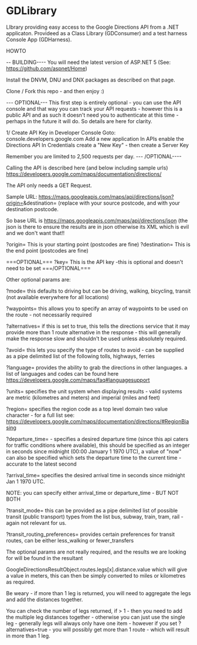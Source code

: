 # GDLibrary
LIbrary providing easy access to the Google Directions API from a .NET applicaton.   Provideed as a Class Library (GDConsumer) and a test harness Console App (GDHarness).  

HOWTO

-- BUILDING----
You will need the latest version of ASP.NET 5 (See: https://github.com/aspnet/Home)

Install the DNVM, DNU and DNX packages as described on that page.

Clone / Fork this repo - and then enjoy :)


--- OPTIONAL---
This first step is entirely optional - you can use the API console and that way you can track your API requests - however this is a public API and as such it doesn't need you to authenticate at this time - perhaps in the future it will do.  So details are here for clarity.

1/ Create API Key in Developer Console
Goto: console.developers.google.com
Add a new application
In APIs enable the Directions API
In Credentials create a "New Key" - then create a Server Key

Remember you are limited to 2,500 requests per day.
--- /OPTIONAL----


Calling the API is described here (and below including sample urls)
https://developers.google.com/maps/documentation/directions/

The API only needs a GET Request.

Sample URL: https://maps.googleapis.com/maps/api/directions/json?origin=<POSTCODE>&destination=<POSTCODE>
(replace <POSTCODE1> with your source postcode, and <POSTCODE2> with your destination postcode.

So base URL is https://maps.googleapis.com/maps/api/directions/json (the json is there to ensure the results are in json otherwise its XML which is evil and we don't want that!!

?origin=   This is your starting point (postcodes are fine)
?destination=    This is the end point  (postcodes are fine)

===OPTIONAL===
?key=    This is the API key -this is optional and doesn't need to be set
===/OPTIONAL===

Other optional params are:

?mode= this defaults to driving but can be driving, walking, bicycling, transit (not available everywhere for all locations)

?waypoints= this allows you to specify an array of waypoints to be used on the route - not necessarily required

?alternatives= if this is set to true, this tells the directions service that it may provide more than 1 route alternative in the response - this will generally make the response slow and shouldn't be used unless absolutely required.

?avoid= this lets you specify the type of routes to avoid - can be supplied as a pipe delimited list of the following tolls, highways, ferries

?language= provides the ability to grab the directions in other languages.  a list of languages and codes can be found here https://developers.google.com/maps/faq#languagesupport

?units= specifies the unit system when displaying results - valid systems are metric (kilometres and meters) and imperial (miles and feet)

?region= specifies the region code as a top level domain two value character - for a full list see: https://developers.google.com/maps/documentation/directions/#RegionBiasing

?departure_time= - specifies a desired departure time (since this api caters for traffic conditions where available), this should be specified as an integer in seconds since midnight (00:00 January 1 1970 UTC), a value of "now" can also be specified which sets the departure time to the current time - accurate to the latest second

?arrival_time= specifies the desired arrival time in seconds since midnight Jan 1 1970 UTC.

NOTE: you can specify either arrival_time or departure_time - BUT NOT BOTH

?transit_mode= this can be provided as a pipe delimited list of possible transit (public transport) types from the list bus, subway, train, tram, rail - again not relevant for us.

?transit_routing_preferences= provides certain preferences for transit routes, can be either less_walking or fewer_transfers

The optional params are not really required, and the results we are looking for will be found in the resultant

GoogleDirectionsResultObject.routes.legs[x].distance.value which will give a value in meters, this can then be simply converted to miles or kilometres as required.

Be weary - if more than 1 leg is returned, you will need to aggregate the legs and add the distances together.

You can check the number of legs returned, if > 1 - then you need to add the multiple leg distances together - otherwise you can just use the single leg - generally legs will always only have one item - however if you set ?alternatives=true - you will possibly get more than 1 route - which will result in more than 1 leg.
